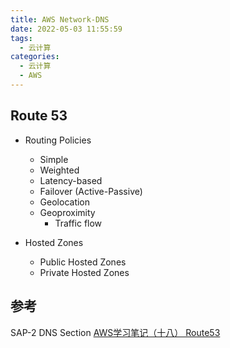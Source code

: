 ```yaml
---
title: AWS Network-DNS
date: 2022-05-03 11:55:59
tags:
  - 云计算
categories:
  - 云计算  
  - AWS
---
```


<p></p>
<!-- more -->


## Route 53
+ Routing Policies
  + Simple
  + Weighted 
  + Latency-based
  + Failover (Active-Passive)
  + Geolocation
  + Geoproximity
    - Traffic flow


+ Hosted Zones
  - Public Hosted Zones
  - Private Hosted Zones


## 参考
SAP-2  DNS Section
[AWS学习笔记（十八） Route53](http://www.cloudbin.cn/?p=2349)



